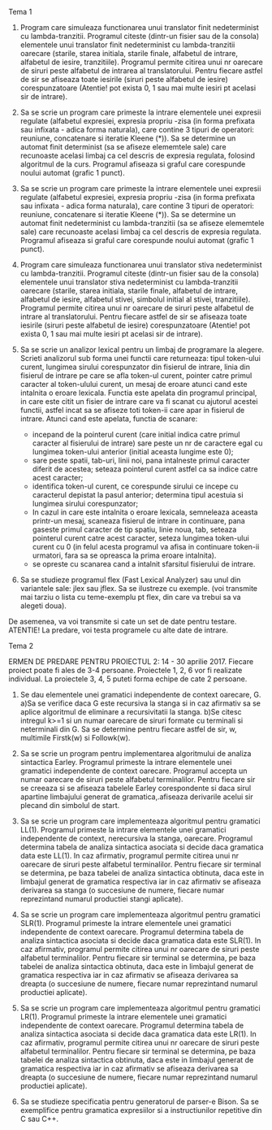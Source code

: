 Tema 1

1. Program care simuleaza functionarea unui translator finit nedeterminist cu lambda-tranzitii. Programul citeste (dintr-un fisier sau de la consola) elementele unui translator finit nedeterminist cu lambda-tranzitii oarecare (starile, starea initiala, starile finale, alfabetul de intrare, alfabetul de iesire, tranzitiile). Programul permite citirea unui nr oarecare de siruri peste alfabetul de intrarea al translatorului. Pentru fiecare astfel de sir se afiseaza toate iesirile (siruri peste alfabetul de iesire) corespunzatoare (Atentie! pot exista 0, 1 sau mai multe iesiri pt acelasi sir de intrare).

2. Sa se scrie un program care primeste la intrare elementele unei expresii regulate (alfabetul expresiei, expresia propriu -zisa (in forma prefixata sau infixata - adica forma naturala), care contine 3 tipuri de operatori: reuniune, concatenare si iteratie Kleene (*)). Sa se determine un automat finit determinist (sa se afiseze elememtele sale) care recunoaste acelasi limbaj ca cel descris de expresia regulata, folosind algoritmul de la curs. Programul afiseaza si graful care corespunde noului automat (grafic 1 punct).

3. Sa se scrie un program care primeste la intrare elementele unei expresii regulate (alfabetul expresiei, expresia propriu -zisa (in forma prefixata sau infixata - adica forma naturala), care contine 3 tipuri de operatori: reuniune, concatenare si iteratie Kleene (*)). Sa se determine un automat finit nedeterminist cu lambda-tranzitii (sa se afiseze elememtele sale) care recunoaste acelasi limbaj ca cel descris de expresia regulata. Programul afiseaza si graful care corespunde noului automat (grafic 1 punct).

4. Program care simuleaza functionarea unui translator stiva nedeterminist cu lambda-tranzitii. Programul citeste (dintr-un fisier sau de la consola) elementele unui translator stiva nedeterminist cu lambda-tranzitii oarecare (starile, starea initiala, starile finale, alfabetul de intrare, alfabetul de iesire, alfabetul stivei, simbolul initial al stivei, tranzitiile). Programul permite citirea unui nr oarecare de siruri peste alfabetul de intrare al translatorului. Pentru fiecare astfel de sir se afiseaza toate iesirile (siruri peste alfabetul de iesire) corespunzatoare (Atentie! pot exista 0, 1 sau mai multe iesiri pt acelasi sir de intrare).

5. Sa se scrie un analizor lexical pentru un limbaj de programare la alegere. Scrieti analizorul sub forma unei functii care returneaza: tipul token-ului curent, lungimea sirului corespunzator din fisierul de intrare, linia din fisierul de intrare pe care se afla token-ul curent, pointer catre primul caracter al token-ulului curent, un mesaj de eroare atunci cand este intalnita o eroare lexicala. Functia este apelata din programul principal, in care este citit un fisier de intrare care va fi scanat cu ajutorul acestei functii, astfel incat sa se afiseze toti token-ii care apar in fisierul de intrare. Atunci cand este apelata, functia de scanare:
    - incepand de la pointerul curent (care initial indica catre primul caracter al fisierului de intrare) sare peste un nr de caractere egal cu lungimea token-ului anterior (initial aceasta lungime este 0);
    - sare peste spatii, tab-uri, linii noi, pana intalneste primul caracter diferit de acestea; seteaza pointerul curent astfel ca sa indice catre acest caracter;
    - identifica token-ul curent, ce corespunde sirului ce incepe cu caracterul depistat la pasul anterior; determina tipul acestuia si lungimea sirului corespunzator;
    - In cazul in care este intalnita o eroare lexicala, semneleaza aceasta printr-un mesaj, scaneaza fisierul de intrare in continuare, pana gaseste primul caracter de tip spatiu, linie noua, tab, seteaza pointerul curent catre acest caracter, seteza lungimea token-ului curent cu 0 (in felul acesta programul va afisa in continuare token-ii urmatori, fara sa se opreasca la prima eroare intalnita).
    - se opreste cu scanarea cand a intalnit sfarsitul fisierului de intrare.

6. Sa se studieze programul flex (Fast Lexical Analyzer) sau unul din variantele sale: jlex sau jflex. Sa se ilustreze cu exemple. (voi transmite mai tarziu o lista cu teme-exemplu pt flex, din care va trebui sa va alegeti doua).

De asemenea, va voi transmite si cate un set de date pentru testare.
ATENTIE! La predare, voi testa programele cu alte date de intrare.



Tema 2

ERMEN DE PREDARE PENTRU PROIECTUL 2: 14 - 30 aprilie 2017. 
Fiecare proiect poate fi ales de 3-4 persoane.
Proiectele 1, 2, 6 vor fi realizate individual. La proiectele 3, 4, 5 puteti forma echipe de cate 2 persoane.

1. Se dau elementele unei gramatici independente de context oarecare, G.
 a)Sa se verifice daca G este recursiva la stanga si in caz afirmativ sa se aplice algoritmul de eliminare a recursivitatii la stanga.
 b)Se citesc intregul k>=1 si un numar oarecare de siruri formate cu terminali si neterminali din G. Sa se determine pentru fiecare astfel de sir, w, multimile Firstk(w) si Followk(w).

2. Sa se scrie un program pentru implementarea algoritmului de analiza sintactica Earley. Programul primeste la intrare elementele unei gramatici independente de context oarecare. Programul accepta un numar oarecare de siruri peste alfabetul terminalilor. Pentru fiecare sir se creeaza si se afiseaza tabelele Earley corespondente si daca sirul apartine limbajului generat de gramatica,.afiseaza derivarile acelui sir plecand din simbolul de start.

3. Sa se scrie un program care implementeaza algoritmul pentru gramatici LL(1). Programul primeste la intrare elementele unei gramatici independente de context, nerecursiva la stanga, oarecare. Programul determina tabela de analiza sintactica asociata si decide daca gramatica data este LL(1). In caz afirmativ, programul permite citirea unui nr oarecare de siruri peste alfabetul terminalilor. Pentru fiecare sir terminal se determina, pe baza tabelei de analiza sintactica obtinuta, daca este in limbajul generat de gramatica respectiva iar in caz afirmativ se afiseaza derivarea sa stanga (o succesiune de numere, fiecare numar reprezintand numarul productiei stangi aplicate).

4. Sa se scrie un program care implementeaza algoritmul pentru gramatici SLR(1). Programul primeste la intrare elementele unei gramatici independente de context oarecare. Programul determina tabela de analiza sintactica asociata si decide daca gramatica data este SLR(1). In caz afirmativ, programul permite citirea unui nr oarecare de siruri peste alfabetul terminalilor. Pentru fiecare sir terminal se determina, pe baza tabelei de analiza sintactica obtinuta, daca este in limbajul generat de gramatica respectiva iar in caz afirmativ se afiseaza derivarea sa dreapta (o succesiune de numere, fiecare numar reprezintand numarul productiei aplicate).

5. Sa se scrie un program care implementeaza algoritmul pentru gramatici LR(1). Programul primeste la intrare elementele unei gramatici independente de context oarecare. Programul determina tabela de analiza sintactica asociata si decide daca gramatica data este LR(1). In caz afirmativ, programul permite citirea unui nr oarecare de siruri peste alfabetul terminalilor. Pentru fiecare sir terminal se determina, pe baza tabelei de analiza sintactica obtinuta, daca este in limbajul generat de gramatica respectiva iar in caz afirmativ se afiseaza derivarea sa dreapta (o succesiune de numere, fiecare numar reprezintand numarul productiei aplicate).

6. Sa se studieze specificatia pentru generatorul de parser-e Bison. Sa se exemplifice pentru gramatica expresiilor si a instructiunilor repetitive din C sau C++.
